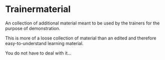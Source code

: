 # Trainermaterial

An collection of additional material meant to be used by the trainers for the purpose of demonstration.

This is more of a loose collection of material than an edited and therefore easy-to-understand learning material.

You do not have to deal with it...
